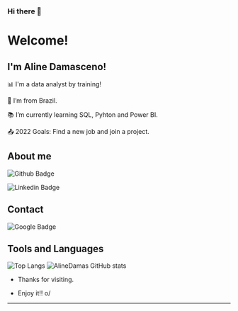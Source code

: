 ### Hi there 👋

# Welcome!

 

## I'm Aline Damasceno!


 

📊 I'm a data analyst by training!

:house_with_garden: I’m from Brazil.

:books: I’m currently learning SQL, Pyhton and Power BI.

:outbox_tray: 2022 Goals:  Find a new job and join a project.

 

## About me

![Github Badge](https://img.shields.io/badge/-Github-000?style=flat-square&logo=Github&logoColor=white&link=https://github.com/AlineDamas)

![Linkedin Badge](https://img.shields.io/badge/-LinkedIn-blue?style=flat-square&logo=Linkedin&logoColor=white&link=https://www.linkedin.com/in/aline-damasceno-111144aa/)

## Contact
![Google Badge](https://img.shields.io/badge/Gmail-D14836?style=for-the-badge&logo=gmail&logoColor=white&link=https://mail.google.com/mail/u/0/#inbox)
    
## Tools and Languages
![Top Langs](https://github-readme-stats.vercel.app/api/top-langs/?username=AlineDamas&layout=compact)
![AlineDamas GitHub stats](https://github-readme-stats.vercel.app/api?username=AlineDamas)

- Thanks for visiting.

- Enjoy it!! o/

----------------------------------------------------------------------------------




